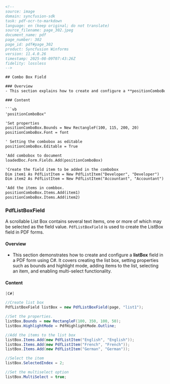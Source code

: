 ```html
<!-- 
source: image
domain: syncfusion-sdk
task: pdf-ocr-to-markdown
language: en (keep original; do not translate)
source_filename: page_302.jpeg
document_name: pdf
page_number: 302
page_id: pdf#page_302
product: Syncfusion Winforms
version: 11.4.0.26
timestamp: 2025-08-09T07:43:26Z
fidelity: lossless
-->

## Combo Box Field

### Overview
- This section explains how to create and configure a **positionComboBox** in a PDF form using C#. It covers setting properties like bounds and font, making the combobox editable, adding it to the document, and populating it with items such as "Developer" and "Accountant."

### Content

```vb
'positionComboBox"

'Set properties
positionComboBox.Bounds = New RectangleF(100, 115, 200, 20)
positionComboBox.Font = font

' Setting the combobox as editable
positionComboBox.Editable = True

'Add combobox to document
loadedDoc.Form.Fields.Add(positionComboBox)

'Create the field item to be added in the combobox
Dim item1 As PdfListItem = New PdfListItem("Developer", "Developer")
Dim item2 As PdfListItem = New PdfListItem("Accountant", "Accountant")

'Add the items in combbox.
positionComboBox.Items.Add(item1)
positionComboBox.Items.Add(item2)
```

### PdfListBoxField

A scrollable List Box contains several text items, one or more of which may be selected as the field value. `PdfListBoxField` is used to create the ListBox field in PDF forms.

#### Overview
- This section demonstrates how to create and configure a **listBox** field in a PDF form using C#. It covers creating the list box, setting properties such as bounds and highlight mode, adding items to the list, selecting an item, and enabling multi-select functionality.

#### Content

```csharp
[C#]

//Create list box
PdfListBoxField listBox = new PdfListBoxField(page, "list1");

//Set the properties.
listBox.Bounds = new RectangleF(100, 350, 100, 50);
listBox.HighlightMode = PdfHighlightMode.Outline;

//Add the items to the list box
listBox.Items.Add(new PdfListItem("English", "English"));
listBox.Items.Add(new PdfListItem("French", "French"));
listBox.Items.Add(new PdfListItem("German", "German"));

//Select the item
listBox.SelectedIndex = 2;

//Set the multiselect option
listBox.MultiSelect = true;
```

<!-- tags: [syncfusion-sdk, winforms, pdf, combobox, listbox, field, properties, editable, multi-select, version:11.4.0.26] keywords: [combobox, positionComboBox, editable, PdfListBoxField, items, select, highlightMode, MultiSelect, listbox, properties, bounds, font] -->
```